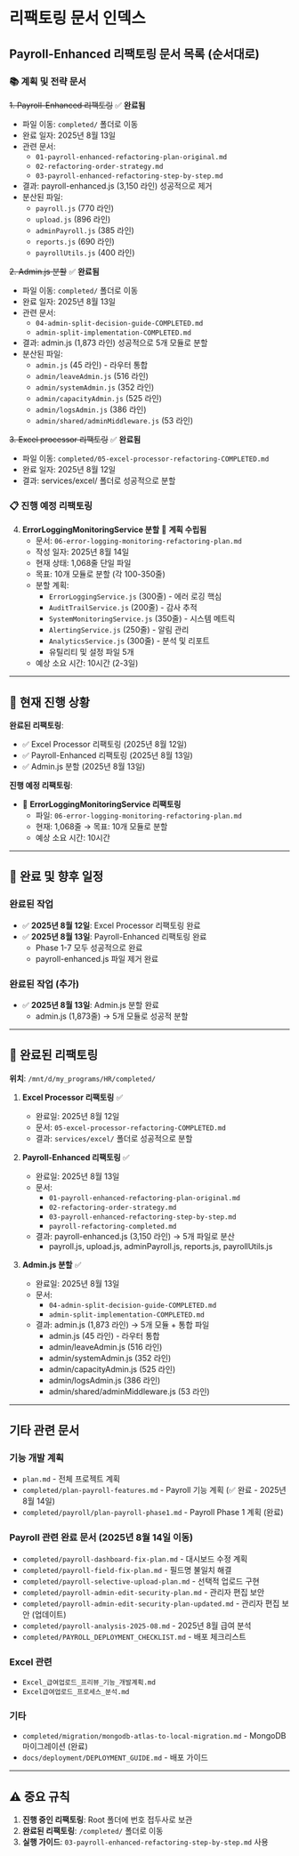 # 리팩토링 문서 인덱스

## Payroll-Enhanced 리팩토링 문서 목록 (순서대로)

### 📚 계획 및 전략 문서

~~1. Payroll-Enhanced 리팩토링~~ ✅ **완료됨**
   - 파일 이동: `completed/` 폴더로 이동
   - 완료 일자: 2025년 8월 13일
   - 관련 문서:
     - `01-payroll-enhanced-refactoring-plan-original.md`
     - `02-refactoring-order-strategy.md`
     - `03-payroll-enhanced-refactoring-step-by-step.md`
   - 결과: payroll-enhanced.js (3,150 라인) 성공적으로 제거
   - 분산된 파일:
     - `payroll.js` (770 라인)
     - `upload.js` (896 라인)
     - `adminPayroll.js` (385 라인)
     - `reports.js` (690 라인)
     - `payrollUtils.js` (400 라인)

~~2. Admin.js 분할~~ ✅ **완료됨**
   - 파일 이동: `completed/` 폴더로 이동
   - 완료 일자: 2025년 8월 13일
   - 관련 문서:
     - `04-admin-split-decision-guide-COMPLETED.md`
     - `admin-split-implementation-COMPLETED.md`
   - 결과: admin.js (1,873 라인) 성공적으로 5개 모듈로 분할
   - 분산된 파일:
     - `admin.js` (45 라인) - 라우터 통합
     - `admin/leaveAdmin.js` (516 라인)
     - `admin/systemAdmin.js` (352 라인)
     - `admin/capacityAdmin.js` (525 라인)
     - `admin/logsAdmin.js` (386 라인)
     - `admin/shared/adminMiddleware.js` (53 라인)

~~3. Excel processor 리팩토링~~ ✅ **완료됨**
   - 파일 이동: `completed/05-excel-processor-refactoring-COMPLETED.md`
   - 완료 일자: 2025년 8월 12일
   - 결과: services/excel/ 폴더로 성공적으로 분할

### 📋 진행 예정 리팩토링

4. **ErrorLoggingMonitoringService 분할** 🔄 **계획 수립됨**
   - 문서: `06-error-logging-monitoring-refactoring-plan.md`
   - 작성 일자: 2025년 8월 14일
   - 현재 상태: 1,068줄 단일 파일
   - 목표: 10개 모듈로 분할 (각 100-350줄)
   - 분할 계획:
     - `ErrorLoggingService.js` (300줄) - 에러 로깅 핵심
     - `AuditTrailService.js` (200줄) - 감사 추적
     - `SystemMonitoringService.js` (350줄) - 시스템 메트릭
     - `AlertingService.js` (250줄) - 알림 관리
     - `AnalyticsService.js` (300줄) - 분석 및 리포트
     - 유틸리티 및 설정 파일 5개
   - 예상 소요 시간: 10시간 (2-3일)

---

## 🚀 현재 진행 상황

**완료된 리팩토링**:
- ✅ Excel Processor 리팩토링 (2025년 8월 12일)
- ✅ Payroll-Enhanced 리팩토링 (2025년 8월 13일)
- ✅ Admin.js 분할 (2025년 8월 13일)

**진행 예정 리팩토링**:
- 🔄 **ErrorLoggingMonitoringService 리팩토링**
  - 파일: `06-error-logging-monitoring-refactoring-plan.md`
  - 현재: 1,068줄 → 목표: 10개 모듈로 분할
  - 예상 소요 시간: 10시간

---

## 📅 완료 및 향후 일정

### 완료된 작업
- ✅ **2025년 8월 12일**: Excel Processor 리팩토링 완료
- ✅ **2025년 8월 13일**: Payroll-Enhanced 리팩토링 완료
  - Phase 1-7 모두 성공적으로 완료
  - payroll-enhanced.js 파일 제거 완료

### 완료된 작업 (추가)
- ✅ **2025년 8월 13일**: Admin.js 분할 완료
  - admin.js (1,873줄) → 5개 모듈로 성공적 분할

---

## 📂 완료된 리팩토링

**위치**: `/mnt/d/my_programs/HR/completed/`

1. **Excel Processor 리팩토링** ✅
   - 완료일: 2025년 8월 12일
   - 문서: `05-excel-processor-refactoring-COMPLETED.md`
   - 결과: `services/excel/` 폴더로 성공적으로 분할

2. **Payroll-Enhanced 리팩토링** ✅
   - 완료일: 2025년 8월 13일
   - 문서:
     - `01-payroll-enhanced-refactoring-plan-original.md`
     - `02-refactoring-order-strategy.md`
     - `03-payroll-enhanced-refactoring-step-by-step.md`
     - `payroll-refactoring-completed.md`
   - 결과: payroll-enhanced.js (3,150 라인) → 5개 파일로 분산
     - payroll.js, upload.js, adminPayroll.js, reports.js, payrollUtils.js

3. **Admin.js 분할** ✅
   - 완료일: 2025년 8월 13일
   - 문서:
     - `04-admin-split-decision-guide-COMPLETED.md`
     - `admin-split-implementation-COMPLETED.md`
   - 결과: admin.js (1,873 라인) → 5개 모듈 + 통합 파일
     - admin.js (45 라인) - 라우터 통합
     - admin/leaveAdmin.js (516 라인)
     - admin/systemAdmin.js (352 라인)
     - admin/capacityAdmin.js (525 라인)
     - admin/logsAdmin.js (386 라인)
     - admin/shared/adminMiddleware.js (53 라인)

---

## 기타 관련 문서

### 기능 개발 계획
- `plan.md` - 전체 프로젝트 계획
- `completed/plan-payroll-features.md` - Payroll 기능 계획 (✅ 완료 - 2025년 8월 14일)
- `completed/payroll/plan-payroll-phase1.md` - Payroll Phase 1 계획 (완료)

### Payroll 관련 완료 문서 (2025년 8월 14일 이동)
- `completed/payroll-dashboard-fix-plan.md` - 대시보드 수정 계획
- `completed/payroll-field-fix-plan.md` - 필드명 불일치 해결
- `completed/payroll-selective-upload-plan.md` - 선택적 업로드 구현
- `completed/payroll-admin-edit-security-plan.md` - 관리자 편집 보안
- `completed/payroll-admin-edit-security-plan-updated.md` - 관리자 편집 보안 (업데이트)
- `completed/payroll-analysis-2025-08.md` - 2025년 8월 급여 분석
- `completed/PAYROLL_DEPLOYMENT_CHECKLIST.md` - 배포 체크리스트

### Excel 관련
- `Excel_급여업로드_프리뷰_기능_개발계획.md`
- `Excel급여업로드_프로세스_분석.md`

### 기타
- `completed/migration/mongodb-atlas-to-local-migration.md` - MongoDB 마이그레이션 (완료)
- `docs/deployment/DEPLOYMENT_GUIDE.md` - 배포 가이드

---

## ⚠️ 중요 규칙

1. **진행 중인 리팩토링**: Root 폴더에 번호 접두사로 보관
2. **완료된 리팩토링**: `/completed/` 폴더로 이동
3. **실행 가이드**: `03-payroll-enhanced-refactoring-step-by-step.md` 사용